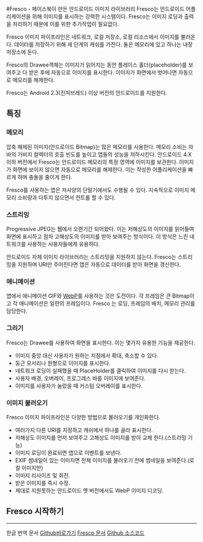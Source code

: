 #Fresco - 페이스북이 만든 안드로이드 이미지 라이브러리
Fresco는 안드로이드 어플리케이션을 위해 이미지를 표시하는 강력한 시스템이다. Fresco는 이미지 로딩과 출력을 처리하기 때문에 이를 위한 추가작업이 필요없다.

Fresco 이미지 파이프라인은 네트워크, 로컬 저장소, 로컬 리소스에서 이미지를 불러온다. 데이터를 저장하기 위해 세 단계의 캐쉬를 가진다. 둘은 메모리에 있고 하나는 내장 저장소에 둔다. 

Fresco의 Drawee객체는 이미지가 읽어지는 동안 플레이스 홀더(placeholder)를 보여주고 다 받은 후에 자동으로 이미지를 표시한다. 이미지가 화면에서 벗어나면 자동으로 메모리를 해제한다.

Fresco는 Android 2.3(진저브레드) 이상 버전의 안드로이드를 지원한다.

## 특징
### 메모리
압축 해제된 이미지(안드로이드 Bitmap)는 많은 메모리를 사용한다. 메모리 소비는 자바의 가비지 컬렉터의 호출 빈도를 높이고 앱들의 성능을 저하시킨다. 안드로이드 4.X 이하 버전에서 Fresco는 안드로이드 메모리의 특정 영역에 이미지를 보관한다. 이미지가 화면에 보이지 않으면 자동으로 메모리를 해제한다. 이는 작성한 어플리케이션을 빠르게 하며 충돌을 줄이게 한다. 

Fresco를 사용하는 앱은 저사양의 단말기에서도 수행될 수 있다. 지속적으로 이미지 메모리 소비량과 다투지 않으면서 컨트롤 할 수 있다. 

### 스트리밍
Progressive JPEG는 웹에서 오랜기간 되어왔다. 이는 저해상도의 이미지를 읽어들여 화면에 표시하고 점차 고해상도의 이미지를 받아 보여주는 방식이다. 이 방식은 느린 네트워크를 사용하는 사용자들에게 유용하다. 

안드로이드 자체 이미지 라이브러리는 스트리밍을 지원하지 않는다. Fresco는 스트리밍을 지원하며 URI만 주어진다면 앱은 자동으로 데이터를 받아 화면을 갱신한다. 

### 애니메이션
앱에서 애니메이션 GIF와 [WebP](https://github.com/singhee/TIL/blob/master/etc/webP.md)를 사용하는 것은 도전이다. 각 프레임은 큰 Bitmap이고 각 애니메이션은 일련의 프레임이다. Fresco 는 로딩, 프레임의 배치, 메모리 관리를 담당한다. 

### 그리기
Fresco는 Drawee를 사용하여 화면을 표시한다. 이는 몇가지 유용한 기능을 제공한다. 
- 이미지 중앙 대신 사용자가 원하는 지점에서 확대, 축소할 수 있다.
- 둥근 모서리나 원형으로 이미지를 표시한다.
- 네트워크 로딩이 실패했을 때 PlaceHolder를 클릭하여 이미지를 다시 받는다.
- 사용자 배경, 오버레이, 프로그레스 바를 이미지에 보여준다.
- 이미지를 사용자가 눌렀을 때 커스텀 오버레이를 표시한다.

### 이미지 불러오기
Fresco 이미지 파이프라인은 다양한 방법으로 불러오기를 개인화한다. 
- 여러가지 다른 URI를 지정하고 캐쉬에서 하나를 골라 표시한다.
- 저해상도 이미지를 먼저 보여주고 고해상도 이미지를 받아 교체 한다.(스트리밍 기능)
- 이미지 로딩이 완료되면 앱으로 이벤트를 보낸다.
- EXIF 썸네일이 있는 이미지면 전체 이미지를 불러오기 전에 썸네일을 보여준다.(로컬 이미지만)
- 이미지 리사이즈 및 회전.
- 받은 이미지를 즉시 수정.
- 제대로 지원못하는 안드로이드 옛 버전에서도 WebP 이미지 디코딩.


## Fresco 시작하기 




--------------------------------
한글 번역 문서 [Github바로가기](https://github.com/recrack/fresco-docs-kr)
[Fresco 문서](http://fresco.recrack.com/docs/getting-started.html)
[Github 소스코드](https://github.com/facebook/fresco)